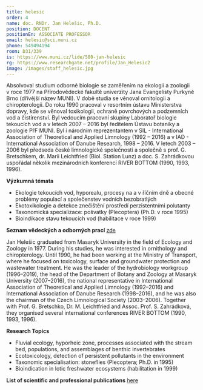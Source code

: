 ```yaml
---
title: helesic
order: 4
name: doc. RNDr. Jan Helešic, Ph.D.
position: DOCENT
positionEn: ASSOCIATE PROFESSOR
email: helesic@sci.muni.cz
phone: 549494194
room: D31/339
is: https://www.muni.cz/lide/580-jan-helesic
rg: https://www.researchgate.net/profile/Jan_Helesic2
image: /images/staff_helesic.jpg
---
```

<div class="cz">

Absolvoval studium odborné biologie se zaměřením na ekologii a zoologii v roce 1977 na Přírodovědecké fakultě univerzity Jana Evangelisty Purkyně Brno (dřívější název MUNI). V době studia
se věnoval ornitologii a chiropterologii. Do roku 1990 pracoval v resortním ústavu Ministerstva
dopravy, kde se věnoval toxikologii, ochraně povrchových a podzemních vod a čistírenství. Byl vedoucím pracovní skupiny Laboratoř biologie tekoucích vod a v letech 2007 – 2016 byl ředitelem
Ústavu botaniky a zoologie PřF MUNI. Byl i národním reprezentantem v SIL - International Association
of Theoretical and Applied Limnology (1992 – 2016) a v IAD - International Association of Danube
Research, 1998 – 2016. V letech 2003 – 2006 byl předseda české limnologické společnosti a společně s prof. G. Bretschkem, dr. Marii Leichtfried (Biol. Station Lunz) a doc. S. Zahrádkovou uspořádal několik mezinárodních konferencí RIVER BOTTOM (1990, 1993, 1996).

**Výzkumná témata**

* Ekologie tekoucích vod, hyporealu, procesy na a v říčním dně a obecné problémy populací a společenstev vodních bezobratlých
* Ekotoxikologie a detekce znečištění prostředí perzistentními polutanty
* Taxonomická specializace: pošvatky (Plecoptera) (Ph.D. v roce 1995)
* Bioindikace stavu tekoucích vod (habilitace v roce 1999)

**Seznam vědeckých a odborných prací** [zde](helesic.pdf)

</div>

<div class="en">

Jan Helešic graduated from Masaryk University in the field of Ecology and Zoology in 1977. During his studies, he was interested in ornithology and chiropterology. Until 1990, he had been working at the Ministry of Transport, where he focused on toxicology, surface and groundwater protection and wastewater treatment. He was the leader of the hydrobiology workgroup (1996–2019), the head of the Department of Botany and Zoology at Masaryk University (2007–2016), the national representative in International Association of Theoretical and Applied Limnology (1992–2016) and International Association of Danube Research (1998–2016), and he was also the chairman of the Czech Limnological Society (2003–2006). Together with Prof. G. Bretschko, Dr. M. Leichtfried and Assoc. Prof. S. Zahrádková, they organised several international conferences RIVER BOTTOM (1990, 1993, 1996).



**Research Topics**

* Fluvial ecology, hyporheic zone, processes associated with the stream bed, populations, and assemblages of benthic invertebrates
* Ecotoxicology, detection of persistent pollutants in the environment
* Taxonomic specialisation: stoneflies (Plecoptera; Ph.D. in 1995)
* Bioindication in lotic freshwater ecosystems (habilitation in 1999)



**List of scientific and professional publications** [here](helesic.pdf)

</div>